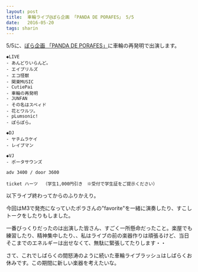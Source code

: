 ```yaml
---
layout: post
title:  車輪ライブ@ぽら企画 「PANDA DE PORAFES」 5/5
date:   2016-05-20
tags: sharin
---
```

5/5に、[ぽら企画 「PANDA DE PORAFES」](http://hearts-web.net/plus/live-schedule/55-2/)に車輪の再発明で出演します。

    ◆LIVE
    - あんどりいらんど。
    - エイプリルズ
    - エコ怪獣
    - 関東MUSIC
    - CutiePai
    - 車輪の再発明
    - JUNFAN
    - その名はスペィド
    - 花とワルツ。
    - pLumsonic!
    - ぽらぽら。

    ◆DJ
    - ヤチムラケイ
    - レイブマン

    ◆VJ
    - ポータサウンズ

    adv 3400 / door 3600

    ticket ハーツ	（学生1,000円引き　※受付で学生証をご提示ください）

以下ライブ終わってからのふりかえり。

今回はM3で発売になっていたポラさんの"favorite"を一緒に演奏したり、すこしトークをしたりもしました。

一番びっくりだったのは出演した皆さん、すごく一所懸命だったこと。楽屋でも練習したり、精神集中したり、、私はライブの前の楽器作りは頑張るけど、当日そこまでのエネルギーは出せなくて、無駄に緊張してたりします・・

さて、これでしばらくの間怒涛のように続いた車輪ライブラッシュはしばらくお休みです。この期間に新しい楽器を考えたいな。
